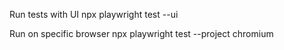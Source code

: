 Run tests with UI
npx playwright test --ui

Run on specific browser
npx playwright test --project chromium
